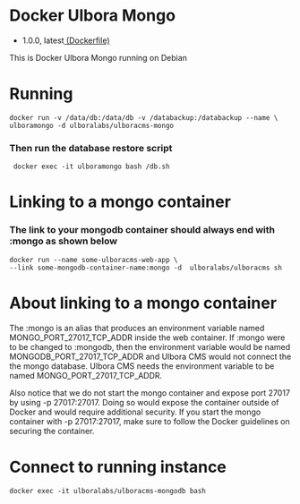 # Docker Ulbora Mongo
- 1.0.0, latest[ (Dockerfile)](https://github.com/Ulbora/docker_ulboracms_mongo/blob/master/Dockerfile)

This is Docker Ulbora Mongo running on Debian


# Running

```
docker run -v /data/db:/data/db -v /databackup:/databackup --name \
ulboramongo -d ulboralabs/ulboracms-mongo
```

### Then run the database restore script

```
 docker exec -it ulboramongo bash /db.sh
```

# Linking to a mongo container
### The link to your mongodb container should always end with :mongo as shown below

```
docker run --name some-ulboracms-web-app \
--link some-mongodb-container-name:mongo -d  ulboralabs/ulboracms sh
```

# About linking to a mongo container
The :mongo is an alias that produces an environment variable named MONGO_PORT_27017_TCP_ADDR inside the web container.
If :mongo were to be changed to :mongodb, then the environment variable would be named MONGODB_PORT_27017_TCP_ADDR and 
Ulbora CMS would not connect the the mongo database. Ulbora CMS needs the environment variable to be 
named MONGO_PORT_27017_TCP_ADDR.

Also notice that we do not start the mongo container and expose port 27017 by using -p 27017:27017.
Doing so would expose the container outside of Docker and would require additional security.
If you start the mongo container with -p 27017:27017, make sure to follow the Docker guidelines on securing 
the container.

# Connect to running instance

```
docker exec -it ulboralabs/ulboracms-mongodb bash
```

